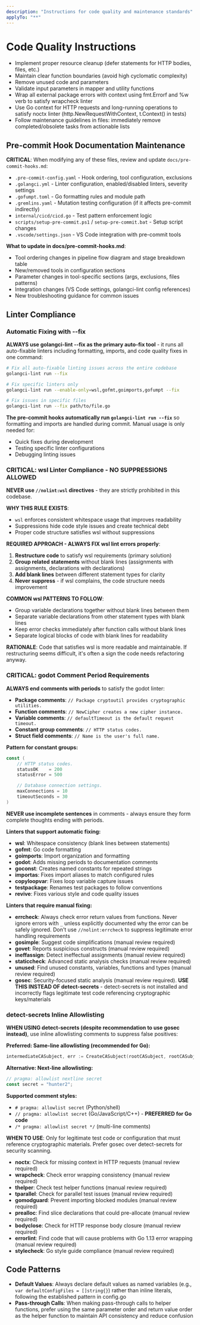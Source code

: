 ```yaml
---
description: "Instructions for code quality and maintenance standards"
applyTo: "**"
---
```

# Code Quality Instructions

- Implement proper resource cleanup (defer statements for HTTP bodies, files, etc.)
- Maintain clear function boundaries (avoid high cyclomatic complexity)
- Remove unused code and parameters
- Validate input parameters in mapper and utility functions
- Wrap all external package errors with context using fmt.Errorf and %w verb to satisfy wrapcheck linter
- Use Go context for HTTP requests and long-running operations to satisfy noctx linter (http.NewRequestWithContext, t.Context() in tests)
- Follow maintenance guidelines in files: immediately remove completed/obsolete tasks from actionable lists

## Pre-commit Hook Documentation Maintenance

**CRITICAL**: When modifying any of these files, review and update `docs/pre-commit-hooks.md`:
- `.pre-commit-config.yaml` - Hook ordering, tool configuration, exclusions
- `.golangci.yml` - Linter configuration, enabled/disabled linters, severity settings
- `.gofumpt.toml` - Go formatting rules and module path
- `.gremlins.yaml` - Mutation testing configuration (if it affects pre-commit indirectly)
- `internal/cicd/cicd.go` - Test pattern enforcement logic
- `scripts/setup-pre-commit.ps1` / `setup-pre-commit.bat` - Setup script changes
- `.vscode/settings.json` - VS Code integration with pre-commit tools

**What to update in docs/pre-commit-hooks.md**:
- Tool ordering changes in pipeline flow diagram and stage breakdown table
- New/removed tools in configuration sections
- Parameter changes in tool-specific sections (args, exclusions, files patterns)
- Integration changes (VS Code settings, golangci-lint config references)
- New troubleshooting guidance for common issues

## Linter Compliance

### Automatic Fixing with --fix

**ALWAYS use golangci-lint --fix as the primary auto-fix tool** - it runs all auto-fixable linters including formatting, imports, and code quality fixes in one command:

```bash
# Fix all auto-fixable linting issues across the entire codebase
golangci-lint run --fix

# Fix specific linters only
golangci-lint run --enable-only=wsl,gofmt,goimports,gofumpt --fix

# Fix issues in specific files
golangci-lint run --fix path/to/file.go
```

**The pre-commit hooks automatically run `golangci-lint run --fix`** so formatting and imports are handled during commit. Manual usage is only needed for:
- Quick fixes during development
- Testing specific linter configurations
- Debugging linting issues

### CRITICAL: wsl Linter Compliance - NO SUPPRESSIONS ALLOWED

**NEVER use `//nolint:wsl` directives** - they are strictly prohibited in this codebase.

**WHY THIS RULE EXISTS**:
- `wsl` enforces consistent whitespace usage that improves readability
- Suppressions hide code style issues and create technical debt
- Proper code structure satisfies wsl without suppressions

**REQUIRED APPROACH - ALWAYS FIX wsl lint errors properly**:
1. **Restructure code** to satisfy wsl requirements (primary solution)
2. **Group related statements** without blank lines (assignments with assignments, declarations with declarations)
3. **Add blank lines** between different statement types for clarity
4. **Never suppress** - if wsl complains, the code structure needs improvement

**COMMON wsl PATTERNS TO FOLLOW**:
- Group variable declarations together without blank lines between them
- Separate variable declarations from other statement types with blank lines
- Keep error checks immediately after function calls without blank lines
- Separate logical blocks of code with blank lines for readability

**RATIONALE**: Code that satisfies wsl is more readable and maintainable. If restructuring seems difficult, it's often a sign the code needs refactoring anyway.

### CRITICAL: godot Comment Period Requirements

**ALWAYS end comments with periods** to satisfy the godot linter:

- **Package comments**: `// Package cryptoutil provides cryptographic utilities.`
- **Function comments**: `// NewCipher creates a new cipher instance.`
- **Variable comments**: `// defaultTimeout is the default request timeout.`
- **Constant group comments**: `// HTTP status codes.`
- **Struct field comments**: `// Name is the user's full name.`

**Pattern for constant groups:**
```go
const (
    // HTTP status codes.
    statusOK    = 200
    statusError = 500

    // Database connection settings.
    maxConnections = 10
    timeoutSeconds = 30
)
```

**NEVER use incomplete sentences** in comments - always ensure they form complete thoughts ending with periods.

**Linters that support automatic fixing:**
- **wsl**: Whitespace consistency (blank lines between statements)
- **gofmt**: Go code formatting
- **goimports**: Import organization and formatting
- **godot**: Adds missing periods to documentation comments
- **goconst**: Creates named constants for repeated strings
- **importas**: Fixes import aliases to match configured rules
- **copyloopvar**: Fixes loop variable capture issues
- **testpackage**: Renames test packages to follow conventions
- **revive**: Fixes various style and code quality issues

**Linters that require manual fixing:**
- **errcheck**: Always check error return values from functions. Never ignore errors with `_` unless explicitly documented why the error can be safely ignored. Don't use `//nolint:errcheck` to suppress legitimate error handling requirements
- **gosimple**: Suggest code simplifications (manual review required)
- **govet**: Reports suspicious constructs (manual review required)
- **ineffassign**: Detect ineffectual assignments (manual review required)
- **staticcheck**: Advanced static analysis checks (manual review required)
- **unused**: Find unused constants, variables, functions and types (manual review required)
- **gosec**: Security-focused static analysis (manual review required). **USE THIS INSTEAD OF detect-secrets** - detect-secrets is not installed and incorrectly flags legitimate test code referencing cryptographic keys/materials

### detect-secrets Inline Allowlisting

**WHEN USING detect-secrets (despite recommendation to use gosec instead)**, use inline allowlisting comments to suppress false positives:

**Preferred: Same-line allowlisting (recommended for Go):**
```go
intermediateCASubject, err := CreateCASubject(rootCASubject, rootCASubject.KeyMaterial.PrivateKey, "Round Trip Intermediate CA", subjectsKeyPairs[1], 10*365*cryptoutilDateTime.Days1, 1) // pragma: allowlist secret
```

**Alternative: Next-line allowlisting:**
```go
// pragma: allowlist nextline secret
const secret = "hunter2";
```

**Supported comment styles:**
- `# pragma: allowlist secret` (Python/shell)
- `// pragma: allowlist secret` (Go/JavaScript/C++) - **PREFERRED for Go code**
- `/* pragma: allowlist secret */` (multi-line comments)

**WHEN TO USE**: Only for legitimate test code or configuration that must reference cryptographic materials. Prefer gosec over detect-secrets for security scanning.
- **noctx**: Check for missing context in HTTP requests (manual review required)
- **wrapcheck**: Check error wrapping consistency (manual review required)
- **thelper**: Check test helper functions (manual review required)
- **tparallel**: Check for parallel test issues (manual review required)
- **gomodguard**: Prevent importing blocked modules (manual review required)
- **prealloc**: Find slice declarations that could pre-allocate (manual review required)
- **bodyclose**: Check for HTTP response body closure (manual review required)
- **errorlint**: Find code that will cause problems with Go 1.13 error wrapping (manual review required)
- **stylecheck**: Go style guide compliance (manual review required)

## Code Patterns

- **Default Values**: Always declare default values as named variables (e.g., `var defaultConfigFiles = []string{}`) rather than inline literals, following the established pattern in config.go
- **Pass-through Calls**: When making pass-through calls to helper functions, prefer using the same parameter order and return value order as the helper function to maintain API consistency and reduce confusion
